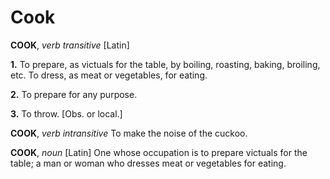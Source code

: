 # Cook

**COOK**, _verb transitive_ \[Latin\]

**1.** To prepare, as victuals for the table, by boiling, roasting, baking, broiling, etc. To dress, as meat or vegetables, for eating.

**2.** To prepare for any purpose.

**3.** To throw. \[Obs. or local.\]

**COOK**, _verb intransitive_ To make the noise of the cuckoo.

**COOK**, _noun_ \[Latin\] One whose occupation is to prepare victuals for the table; a man or woman who dresses meat or vegetables for eating.